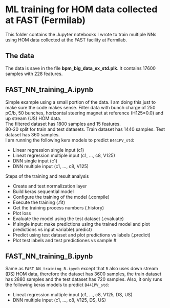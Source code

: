 # ML training for HOM data collected at FAST (Fermilab)
This folder contains the Jupyter notebooks I wrote to train multiple NNs using HOM data collected at the FAST facility at Fermilab.
## The data
The data is save in the file **bpm_big_data_ex_std.plk**. It contains 17600 samples with 228 features.
## FAST_NN_training_A.ipynb
Simple example using a small portion of the data. I am doing this just to make sure the code makes sense. Filter data with bunch charge of 250 pC/b, 50 bunches, horizontal steering magnet at reference (H125=0.0) and up stream (US) HOM data.\
The filtered dataset has 1800 samples and 15 features.\
80-20 split for train and test datasets. Train dataset has 1440 samples. Test dataset has 360 samples.\
I am running the following kera models to predict `B441PV_std`:
- Linear regression single input (c1)
- Lineat regression multiple input (c1, ..., c8, V125)
- DNN single input (c1)
- DNN multiple input (c1, ..., c8, V125)

Steps of the training and result analysis
- Create and test normalization layer
- Build keras sequential model
- Configure the training of the model (.compile)
- Execute the training (.fit)
- Get the training process numbers (.history)
- Plot loss
- Evaluate the model using the test dataset (.evaluate)
- If single input: make predictions using the trained model and plot predictions vs input variable(.predict)
- Predict using test dataset and plot predictions vs labels (.predict)
- Plot test labels and test predictiones vs sample #

## FAST_NN_training_B.ipynb
Same as `FAST_NN_training_B.ipynb` except that `B` also uses down stream (DS) HOM data, therefore the dataset has 3600 samples, the train dataset has 2880 samples and the test dataset has 720 samples. Also, it only runs the following keras models to predict `B441PV_std`:
- Lineat regression multiple input (c1, ..., c8, V125, DS, US)
- DNN multiple input (c1, ..., c8, V125, DS, US)
